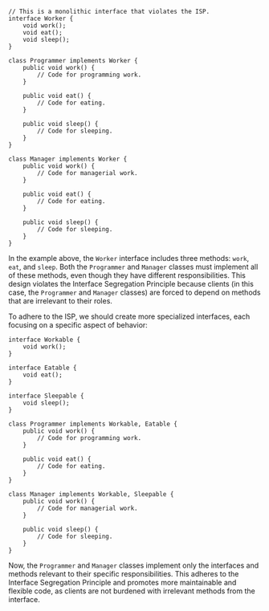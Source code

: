 ```
// This is a monolithic interface that violates the ISP.
interface Worker {
    void work();
    void eat();
    void sleep();
}

class Programmer implements Worker {
    public void work() {
        // Code for programming work.
    }

    public void eat() {
        // Code for eating.
    }

    public void sleep() {
        // Code for sleeping.
    }
}

class Manager implements Worker {
    public void work() {
        // Code for managerial work.
    }

    public void eat() {
        // Code for eating.
    }

    public void sleep() {
        // Code for sleeping.
    }
}
```

In the example above, the `Worker` interface includes three methods: `work`, `eat`, and `sleep`. Both the `Programmer` and `Manager` classes must implement all of these methods, even though they have different responsibilities. This design violates the Interface Segregation Principle because clients (in this case, the `Programmer` and `Manager` classes) are forced to depend on methods that are irrelevant to their roles.

To adhere to the ISP, we should create more specialized interfaces, each focusing on a specific aspect of behavior:

```
interface Workable {
    void work();
}

interface Eatable {
    void eat();
}

interface Sleepable {
    void sleep();
}

class Programmer implements Workable, Eatable {
    public void work() {
        // Code for programming work.
    }

    public void eat() {
        // Code for eating.
    }
}

class Manager implements Workable, Sleepable {
    public void work() {
        // Code for managerial work.
    }

    public void sleep() {
        // Code for sleeping.
    }
}
```

Now, the `Programmer` and `Manager` classes implement only the interfaces and methods relevant to their specific responsibilities. This adheres to the Interface Segregation Principle and promotes more maintainable and flexible code, as clients are not burdened with irrelevant methods from the interface.